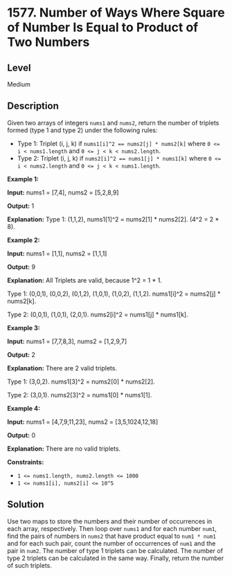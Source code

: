 # 1577. Number of Ways Where Square of Number Is Equal to Product of Two Numbers
## Level
Medium

## Description
Given two arrays of integers `nums1` and `nums2`, return the number of triplets formed (type 1 and type 2) under the following rules:

* Type 1: Triplet (i, j, k) if `nums1[i]^2 == nums2[j] * nums2[k]` where `0 <= i < nums1.length` and `0 <= j < k < nums2.length`.
* Type 2: Triplet (i, j, k) if `nums2[i]^2 == nums1[j] * nums1[k]` where `0 <= i < nums2.length` and `0 <= j < k < nums1.length`.

**Example 1:**

**Input:** nums1 = [7,4], nums2 = [5,2,8,9]

**Output:** 1

**Explanation:** Type 1: (1,1,2), nums1[1]^2 = nums2[1] * nums2[2]. (4^2 = 2 * 8). 

**Example 2:**

**Input:** nums1 = [1,1], nums2 = [1,1,1]

**Output:** 9

**Explanation:** All Triplets are valid, because 1^2 = 1 * 1.

Type 1: (0,0,1), (0,0,2), (0,1,2), (1,0,1), (1,0,2), (1,1,2).  nums1[i]^2 = nums2[j] * nums2[k].

Type 2: (0,0,1), (1,0,1), (2,0,1). nums2[i]^2 = nums1[j] * nums1[k].

**Example 3:**

**Input:** nums1 = [7,7,8,3], nums2 = [1,2,9,7]

**Output:** 2

**Explanation:** There are 2 valid triplets.

Type 1: (3,0,2).  nums1[3]^2 = nums2[0] * nums2[2].

Type 2: (3,0,1).  nums2[3]^2 = nums1[0] * nums1[1].

**Example 4:**

**Input:** nums1 = [4,7,9,11,23], nums2 = [3,5,1024,12,18]

**Output:** 0

**Explanation:** There are no valid triplets.

**Constraints:**

* `1 <= nums1.length, nums2.length <= 1000`
* `1 <= nums1[i], nums2[i] <= 10^5`

## Solution
Use two maps to store the numbers and their number of occurrences in each array, respectively. Then loop over `nums1` and for each number `num1`, find the pairs of numbers in `nums2` that have product equal to `num1 * num1` and for each such pair, count the number of occurrences of `num1` and the pair in `num2`. The number of type 1 triplets can be calculated. The number of type 2 triplets can be calculated in the same way. Finally, return the number of such triplets.
